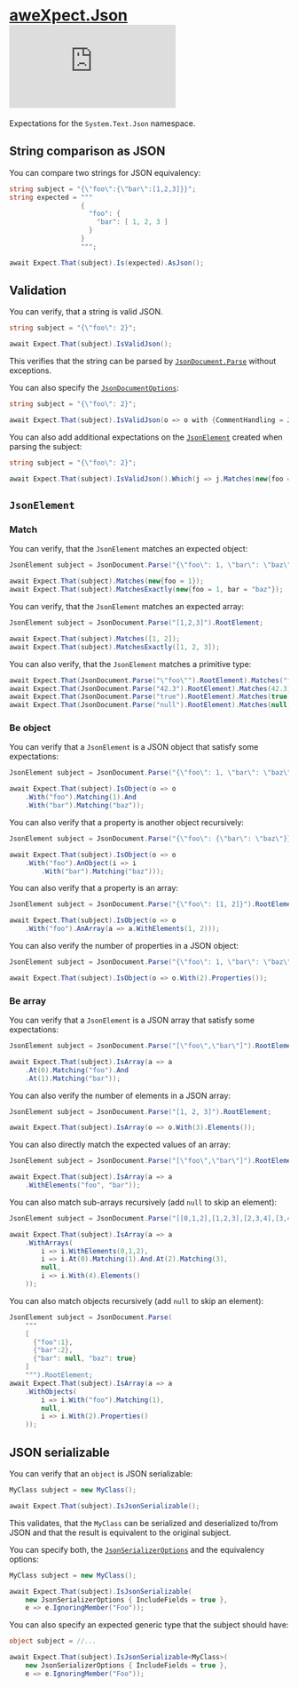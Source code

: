 # [aweXpect.Json](https://github.com/aweXpect/aweXpect.Json) [![Nuget](https://img.shields.io/nuget/v/aweXpect.Json)](https://www.nuget.org/packages/aweXpect.Json)

Expectations for the `System.Text.Json` namespace.


## String comparison as JSON

You can compare two strings for JSON equivalency:

```csharp
string subject = "{\"foo\":{\"bar\":[1,2,3]}}";
string expected = """
                  {
                    "foo": {
                      "bar": [ 1, 2, 3 ]
                    }
                  }
                  """;

await Expect.That(subject).Is(expected).AsJson();
```

## Validation

You can verify, that a string is valid JSON.

```csharp
string subject = "{\"foo\": 2}";

await Expect.That(subject).IsValidJson();
```

This verifies that the string can be parsed by [
`JsonDocument.Parse`](https://learn.microsoft.com/en-us/dotnet/api/system.text.json.jsondocument.parse) without
exceptions.

You can also specify the [
`JsonDocumentOptions`](https://learn.microsoft.com/en-us/dotnet/api/system.text.json.jsondocumentoptions):

```csharp
string subject = "{\"foo\": 2}";

await Expect.That(subject).IsValidJson(o => o with {CommentHandling = JsonCommentHandling.Disallow});
```

You can also add additional expectations on the [
`JsonElement`](https://learn.microsoft.com/en-us/dotnet/api/system.text.json.jsonelement) created when parsing the
subject:

```csharp
string subject = "{\"foo\": 2}";

await Expect.That(subject).IsValidJson().Which(j => j.Matches(new{foo = 2}));
```

## `JsonElement`

### Match

You can verify, that the `JsonElement` matches an expected object:

```csharp
JsonElement subject = JsonDocument.Parse("{\"foo\": 1, \"bar\": \"baz\"}").RootElement;

await Expect.That(subject).Matches(new{foo = 1});
await Expect.That(subject).MatchesExactly(new{foo = 1, bar = "baz"});
```

You can verify, that the `JsonElement` matches an expected array:

```csharp
JsonElement subject = JsonDocument.Parse("[1,2,3]").RootElement;

await Expect.That(subject).Matches([1, 2]);
await Expect.That(subject).MatchesExactly([1, 2, 3]);
```

You can also verify, that the `JsonElement` matches a primitive type:

```csharp
await Expect.That(JsonDocument.Parse("\"foo\"").RootElement).Matches("foo");
await Expect.That(JsonDocument.Parse("42.3").RootElement).Matches(42.3);
await Expect.That(JsonDocument.Parse("true").RootElement).Matches(true);
await Expect.That(JsonDocument.Parse("null").RootElement).Matches(null);
```

### Be object

You can verify that a `JsonElement` is a JSON object that satisfy some expectations:

```csharp
JsonElement subject = JsonDocument.Parse("{\"foo\": 1, \"bar\": \"baz\"}").RootElement;

await Expect.That(subject).IsObject(o => o
    .With("foo").Matching(1).And
    .With("bar").Matching("baz"));
```

You can also verify that a property is another object recursively:

```csharp
JsonElement subject = JsonDocument.Parse("{\"foo\": {\"bar\": \"baz\"}}").RootElement;

await Expect.That(subject).IsObject(o => o
    .With("foo").AnObject(i => i
        .With("bar").Matching("baz")));
```

You can also verify that a property is an array:

```csharp
JsonElement subject = JsonDocument.Parse("{\"foo\": [1, 2]}").RootElement;

await Expect.That(subject).IsObject(o => o
    .With("foo").AnArray(a => a.WithElements(1, 2)));
```

You can also verify the number of properties in a JSON object:

```csharp
JsonElement subject = JsonDocument.Parse("{\"foo\": 1, \"bar\": \"baz\"}").RootElement;

await Expect.That(subject).IsObject(o => o.With(2).Properties());
```

### Be array

You can verify that a `JsonElement` is a JSON array that satisfy some expectations:

```csharp
JsonElement subject = JsonDocument.Parse("[\"foo\",\"bar\"]").RootElement;

await Expect.That(subject).IsArray(a => a
    .At(0).Matching("foo").And
    .At(1).Matching("bar"));
```

You can also verify the number of elements in a JSON array:

```csharp
JsonElement subject = JsonDocument.Parse("[1, 2, 3]").RootElement;

await Expect.That(subject).IsArray(o => o.With(3).Elements());
```

You can also directly match the expected values of an array:

```csharp
JsonElement subject = JsonDocument.Parse("[\"foo\",\"bar\"]").RootElement;

await Expect.That(subject).IsArray(a => a
    .WithElements("foo", "bar"));
```

You can also match sub-arrays recursively (add `null` to skip an element):

```csharp
JsonElement subject = JsonDocument.Parse("[[0,1,2],[1,2,3],[2,3,4],[3,4,5,6]]").RootElement;

await Expect.That(subject).IsArray(a => a
    .WithArrays(
        i => i.WithElements(0,1,2),
        i => i.At(0).Matching(1).And.At(2).Matching(3),
        null,
        i => i.With(4).Elements()
    ));
```

You can also match objects recursively (add `null` to skip an element):

```csharp
JsonElement subject = JsonDocument.Parse(
	"""
	[
	  {"foo":1},
	  {"bar":2},
	  {"bar": null, "baz": true}
	]
	""").RootElement;
await Expect.That(subject).IsArray(a => a
	.WithObjects(
		i => i.With("foo").Matching(1),
		null,
		i => i.With(2).Properties()
	));
```

## JSON serializable

You can verify that an `object` is JSON serializable:

```csharp
MyClass subject = new MyClass();

await Expect.That(subject).IsJsonSerializable();
```

This validates, that the `MyClass` can be serialized and deserialized to/from JSON and that the result is equivalent to
the original subject.

You can specify both, the [
`JsonSerializerOptions`](https://learn.microsoft.com/en-us/dotnet/api/system.text.json.jsonserializeroptions) and the
equivalency options:

```csharp
MyClass subject = new MyClass();

await Expect.That(subject).IsJsonSerializable(
    new JsonSerializerOptions { IncludeFields = true },
    e => e.IgnoringMember("Foo"));
```

You can also specify an expected generic type that the subject should have:

```csharp
object subject = //...

await Expect.That(subject).IsJsonSerializable<MyClass>(
    new JsonSerializerOptions { IncludeFields = true },
    e => e.IgnoringMember("Foo"));
```
